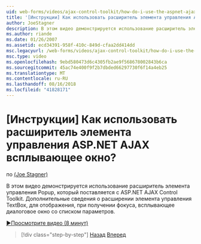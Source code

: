```yaml
---
uid: web-forms/videos/ajax-control-toolkit/how-do-i-use-the-aspnet-ajax-popup-control-extender
title: '[Инструкции] Как использовать расширитель элемента управления ASP.NET AJAX всплывающее окно? | Документы Майкрософт'
author: JoeStagner
description: В этом видео демонстрируется использование расширитель элемента управления Popup, который поставляется с ASP.NET AJAX Control Toolkit. Дополнительные сведения о расширении элемента управления TextBox, чтобы...
ms.author: riande
ms.date: 01/26/2007
ms.assetid: ecd34391-958f-410c-849d-cfaa2dd414dd
msc.legacyurl: /web-forms/videos/ajax-control-toolkit/how-do-i-use-the-aspnet-ajax-popup-control-extender
msc.type: video
ms.openlocfilehash: 9ebd580473d6c4305fb2ae9f568678002843b6ca
ms.sourcegitcommit: 45ac74e400f9f2b7dbded66297730f6f14a4eb25
ms.translationtype: MT
ms.contentlocale: ru-RU
ms.lasthandoff: 08/16/2018
ms.locfileid: "41828171"
---
```

<a name="how-do-i-use-the-aspnet-ajax-popup-control-extender"></a>[Инструкции] Как использовать расширитель элемента управления ASP.NET AJAX всплывающее окно?
====================
по [(Joe Stagner)](https://github.com/JoeStagner)

В этом видео демонстрируется использование расширитель элемента управления Popup, который поставляется с ASP.NET AJAX Control Toolkit. Дополнительные сведения о расширении элемента управления TextBox, для отображения, при получении фокуса, всплывающее диалоговое окно со списком параметров.

[&#9654;Просмотрите видео (8 минут)](https://channel9.msdn.com/Blogs/ASP-NET-Site-Videos/how-do-i-use-the-aspnet-ajax-popup-control-extender)

> [!div class="step-by-step"]
> [Назад](how-do-i-use-the-aspnet-ajax-textboxwatermark-control-extender.md)
> [Вперед](how-do-i-use-the-aspnet-ajax-modalpopup-extender-control.md)
